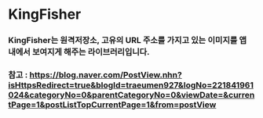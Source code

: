 # KingFisher

### KingFisher는 원격저장소, 고유의 URL 주소를 가지고 있는 이미지를 앱 내에서 보여지게 해주는 라이브러리입니다.

### 참고 : https://blog.naver.com/PostView.nhn?isHttpsRedirect=true&blogId=traeumen927&logNo=221841961024&categoryNo=0&parentCategoryNo=0&viewDate=&currentPage=1&postListTopCurrentPage=1&from=postView
